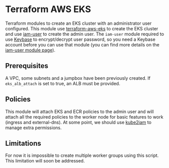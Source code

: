 # Terraform AWS EKS
Terraform modules to create an EKS cluster with an administrator user configured.
This module use [terraform-aws-eks](https://github.com/terraform-aws-modules/terraform-aws-eks) to create the EKS cluster and use [iam-user](https://github.com/terraform-aws-modules/terraform-aws-iam/tree/master/modules/iam-user) to create the admin user.
The `iam-user` module required to use [Keybase](https://keybase.io/) to encrypt/decrypt user password, so you need a Keybase account before you can use that module (you can find more details on the [iam-user module page](https://github.com/terraform-aws-modules/terraform-aws-iam/tree/master/modules/iam-user#notes-for-keybase-users)).

## Prerequisites
A VPC, some subnets and a jumpbox have been previously created. If `eks_alb_attach` is set to true, an ALB must be provided.

## Policies
This module will attach EKS and ECR policies to the admin user and will attach all the required policies to the worker node for basic features to work (ingress and external-dns). At some point, we should use [kube2iam](https://github.com/jtblin/kube2iam) to manage extra permissions.

## Limitations
For now it is impossible to create multiple worker groups using this script. This limitation will soon be addressed.